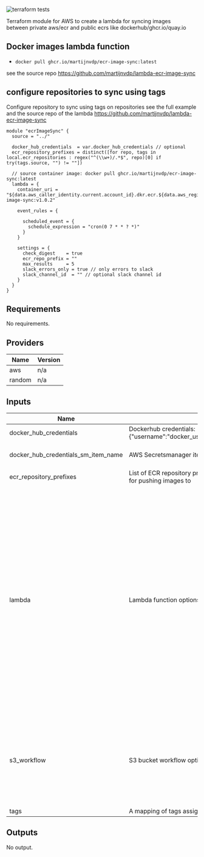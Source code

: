 ![terraform tests](https://github.com/martijnvdp/terraform-ecr-image-sync/actions/workflows/terraform.yml/badge.svg)

Terraform module for AWS to create a lambda for syncing images <br>
between private aws/ecr and public ecrs like dockerhub/ghcr.io/quay.io
## Docker images lambda function

- `docker pull ghcr.io/martijnvdp/ecr-image-sync:latest`

see the source repo https://github.com/martijnvdp/lambda-ecr-image-sync

## configure repositories to sync using tags

Configure repository to sync using tags on repositories
see the full example and the source repo of the lambda 
https://github.com/martijnvdp/lambda-ecr-image-sync


```hcl
module "ecrImageSync" {
  source = "../"

  docker_hub_credentials  = var.docker_hub_credentials // optional
  ecr_repository_prefixes = distinct([for repo, tags in local.ecr_repositories : regex("^(\\w+)/.*$", repo)[0] if try(tags.source, "") != ""])

  // source container image: docker pull ghcr.io/martijnvdp/ecr-image-sync:latest
  lambda = {
    container_uri = "${data.aws_caller_identity.current.account_id}.dkr.ecr.${data.aws_region.current.name}.amazonaws.com/images/ecr-image-sync:v1.0.2"

    event_rules = {

      scheduled_event = {
        schedule_expression = "cron(0 7 * * ? *)"
      }
    }

    settings = {
      check_digest    = true
      ecr_repo_prefix = ""
      max_results     = 5
      slack_errors_only = true // only errors to slack
      slack_channel_id  = "" // optional slack channel id
    }
  }
}

```
<!--- BEGIN_TF_DOCS --->
## Requirements

No requirements.

## Providers

| Name | Version |
|------|---------|
| aws | n/a |
| random | n/a |

## Inputs

| Name | Description | Type | Default | Required |
|------|-------------|------|---------|:--------:|
| docker\_hub\_credentials | Dockerhub credentials: {"username":"docker\_username","password":"docker\_password"} | `string` | `null` | no |
| docker\_hub\_credentials\_sm\_item\_name | AWS Secretsmanager item name for dockerhub credentials | `string` | `"docker-hub-ecr-image-sync"` | no |
| ecr\_repository\_prefixes | List of ECR repository prefixes to give the lambda function access for pushing images to | `list(string)` | `null` | no |
| lambda | Lambda function options | <pre>object({<br>    name            = optional(string, "ecr-image-sync")<br>    container_uri   = optional(string, null)<br>    zip_file_folder = optional(string, "dist")<br>    event_rules = optional(object({<br>      payload_updated = optional(object({<br>        description = optional(string, "Capture all updated input JSON events: ECRImageSyncScheduledEvent")<br>        is_enabled  = optional(bool, false)<br>      }), {}),<br>      repository_tags = optional(object({<br>        description = optional(string, "Capture each ECR repository tag changed event")<br>        is_enabled  = optional(bool, true)<br>      }), {})<br>      scheduled_event = optional(object({<br>        description         = optional(string, "CloudWatch schedule for synchronization of the public Docker images.")<br>        is_enabled          = optional(bool, true)<br>        schedule_expression = optional(string, "cron(0 6 * * ? *)")<br>      }), {})<br>    }), {})<br>    settings = optional(object({<br>      check_digest = optional(bool, true)<br>      max_results  = optional(number, 100)<br>    }), {})<br>  })</pre> | `{}` | no |
| s3\_workflow | S3 bucket workflow options | <pre>object({<br>    bucket                 = optional(string, "ecr-image-sync")<br>    codebuild_project_name = optional(string, "ecr-image-sync")<br>    codepipeline_name      = optional(string, "ecr-image-sync")<br>    crane_version          = optional(string, "v0.11.0")<br>    create_bucket          = optional(bool, true)<br>    debug                  = optional(bool, false)<br>    enabled                = optional(bool, false)<br>  })</pre> | `{}` | no |
| tags | A mapping of tags assigned to the resources | `map(string)` | `null` | no |

## Outputs

No output.

<!--- END_TF_DOCS --->
